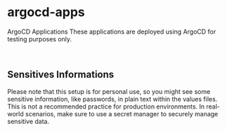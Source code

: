 # argocd-apps

ArgoCD Applications
These applications are deployed using ArgoCD for testing purposes only.


&nbsp;
&nbsp;
&nbsp;

## Sensitives Informations
Please note that this setup is for personal use, so you might see some sensitive information, like passwords, in plain text within the values files. This is not a recommended practice for production environments. In real-world scenarios, make sure to use a secret manager to securely manage sensitive data.

